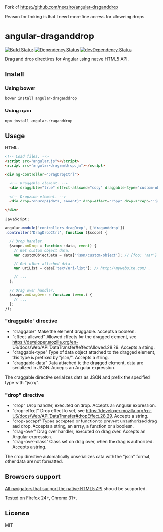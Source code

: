 Fork of https://github.com/neoziro/angular-draganddrop

Reason for forking is that I need more fine access for alloweing drops. 

# angular-draganddrop
[![Build Status](https://travis-ci.org/neoziro/angular-draganddrop.svg?branch=master)](https://travis-ci.org/neoziro/angular-draganddrop)
[![Dependency Status](https://david-dm.org/neoziro/angular-draganddrop.svg?theme=shields.io)](https://david-dm.org/neoziro/angular-draganddrop)
[![devDependency Status](https://david-dm.org/neoziro/angular-draganddrop/dev-status.svg?theme=shields.io)](https://david-dm.org/neoziro/angular-draganddrop#info=devDependencies)

Drag and drop directives for Angular using native HTML5 API.

## Install

### Using bower

```sh
bower install angular-draganddrop
```

### Using npm

```sh
npm install angular-draganddrop
```

## Usage

HTML :

```html
<!-- Load files. -->
<script src="angular.js"></script>
<script src="angular-draganddrop.js"></script>

<div ng-controller="DragDropCtrl">

  <!-- Draggable element. -->
  <div draggable="true" effect-allowed="copy" draggable-type="custom-object" draggable-data="{foo: 'bar'}"></div>

  <!-- Dropzone element. -->
  <div drop="onDrop($data, $event)" drop-effect="copy" drop-accept="'json/custom-object'" drag-over="onDragOver($event)" drag-over-class="drag-over-accept"></div>

</div>
```

JavaScript :

```js
angular.module('controllers.dragDrop', ['draganddrop'])
.controller('DragDropCtrl', function ($scope) {

  // Drop handler.
  $scope.onDrop = function (data, event) {
    // Get custom object data.
    var customObjectData = data['json/custom-object']; // {foo: 'bar'}

    // Get other attached data.
    var uriList = data['text/uri-list']; // http://mywebsite.com/..

    // ...
  };

  // Drag over handler.
  $scope.onDragOver = function (event) {
    // ...
  };
});
```

### "draggable" directive

- "draggable" Make the element draggable. Accepts a boolean.
- "effect-allowed" Allowed effects for the dragged element, see https://developer.mozilla.org/en-US/docs/Web/API/DataTransfer#effectAllowed.28.29. Accepts a string.
- "draggable-type" Type of data object attached to the dragged element, this type is prefixed by "json/". Accepts a string.
- "draggable-data" Data attached to the dragged element, data are serialized in JSON. Accepts an Angular expression.

The draggable directive serializes data as JSON and prefix the specified type with "json/".

### "drop" directive

- "drop" Drop handler, executed on drop. Accepts an Angular expression.
- "drop-effect" Drop effect to set, see https://developer.mozilla.org/en-US/docs/Web/API/DataTransfer#dropEffect.28.29. Accepts a string.
- "drop-accept" Types accepted or function to prevent unauthorized drag and drop. Accepts a string, an array, a function or a boolean.
- "drag-over" Drag over handler, executed on drag over. Accepts an Angular expression.
- "drag-over-class" Class set on drag over, when the drag is authorized. Accepts a string.

The drop directive automatically unserializes data with the "json" format, other data are not formatted.

## Browsers support

[All navigators that support the native HTML5 API](http://caniuse.com/dragndrop) should be supported.

Tested on Firefox 24+, Chrome 31+.

## License

MIT
